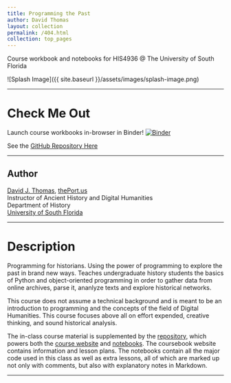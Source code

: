 ```yaml
---
title: Programming the Past
author: David Thomas
layout: collection
permalink: /404.html
collection: top_pages
---
```


Course workbook and notebooks for HIS4936 @ The University of South Florida

![Splash Image]({{ site.baseurl }}/assets/images/splash-image.png)

---

# Check Me Out

Launch course workbooks in-browser in Binder! [![Binder](https://mybinder.org/badge_logo.svg)](https://mybinder.org/v2/gh/thePortus/programming-the-past/master)

See the [GitHub Repository Here](https://github.com/thePortus/programming-the-past)

---

## Author

[David J. Thomas](mailto:dave.a.base@gmail.com), [thePort.us](http://thePort.us)<br />
Instructor of Ancient History and Digital Humanities<br />
Department of History<br />
[University of South Florida](https://github.com/usf-portal)

---

# Description

Programming for historians. Using the power of programming to explore the past in brand new ways. Teaches undergraduate history students the basics of Python and object-oriented programming in order to gather data from online  archives, parse it, ananlyze texts and explore historical networks.

This course does not assume a technical background and is meant to be an introduction to programming and the concepts of the field of Digital Humanities. This course focuses above all on effort expended, creative thinking, and sound historical analysis.

The in-class course material is supplemented by the [repository](https://github.com/thePortus/programming-the-past), which powers both the [course website](https://theportus.github.io/programming-the-past) and [notebooks](https://mybinder.org/v2/gh/thePortus/programming-the-past/master). The coursebook website contains information and lesson plans. The notebooks contain all the major code used in this class as well as extra lessons, all of which are marked up not only with comments, but also with explanatory notes in Markdown.

---
